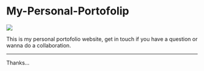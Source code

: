 # My-Personal-Portofolip

<img src="https://drive.google.com/uc?id=1Xj2lJYYfhGtQyUpy9iOeHIXTn3EbsGtf" />

This is my personal portofolio website, get in touch if you have a question or wanna do a collaboration.

---

Thanks...